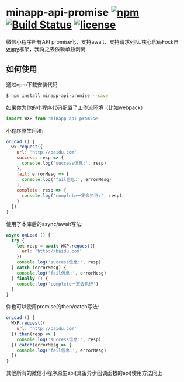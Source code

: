 # minapp-api-promise [![npm](https://img.shields.io/badge/npm-1.0.0-orange.svg)](https://www.npmjs.com/package/minapp-api-promise) [![Build Status](https://travis-ci.org/bigmeow/minapp-api-promise.svg?branch=master)](https://travis-ci.org/bigmeow/minapp-api-promise) [![license](https://img.shields.io/badge/license-MIT-blue.svg)](https://github.com/bigmeow/minapp-api-promise/blob/master/LICENSE)
微信小程序所有API promise化，支持await、支持请求列队.核心代码Fock自[wepy](https://github.com/Tencent/wepy)框架，我将之去依赖单独剥离


## 如何使用
通过npm下载安装代码
```bash
$ npm install minapp-api-promise --save
```

如果你为你的小程序代码配置了工作流环境（比如webpack）
```js
import WXP from 'minapp-api-promise'
```
小程序原生用法:
```js
onLoad () {
  wx.request({
    url: 'http://baidu.com',
    success: resp => {
      console.log('success信息:', resp)
    },
    fail: errorMesg => {
      console.log('fail信息:', errorMesg)
    },
    complete: resp => {
      console.log('complete一定会执行:', resp)
    }
  })
}
```

使用了本库后的async/await写法:
```js
async onLoad () {
  try {
    let resp = await WXP.request({
      url: 'http://baidu.com'
    })
    console.log('success信息:', resp)
  } catch (errorMesg) {
    console.log('fail信息:', errorMesg)
  } finally () {
    console.log('complete一定会执行')
  }
}
```

你也可以使用promise的then/catch写法:
```js
onLoad () {
  WXP.request({
    url: 'http://baidu.com'
  }).then(resp => {
    console.log('success信息:', resp)
  }).catch(errorMesg => {
    console.log('fail信息:', errorMesg)
  })
}
```

其他所有的微信小程序原生api(具备异步回调函数的api)使用方法同上